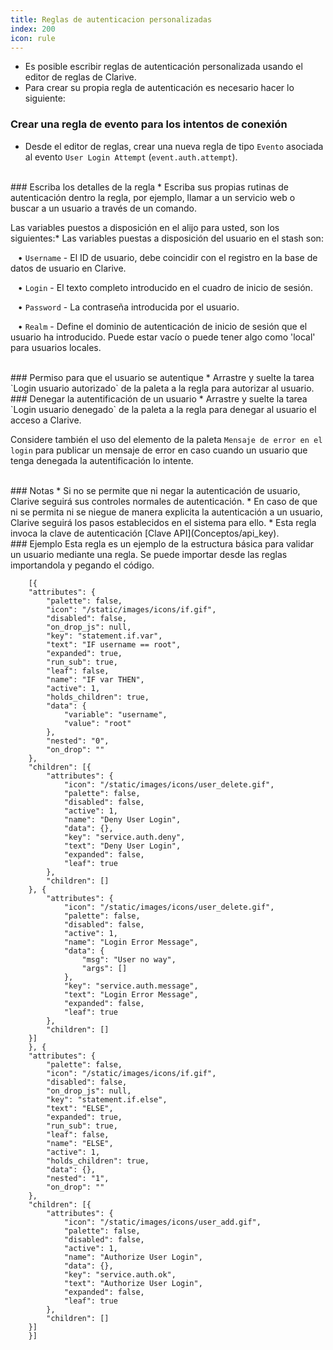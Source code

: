 ```yaml
---
title: Reglas de autenticacion personalizadas
index: 200
icon: rule
---
```

* Es posible escribir reglas de autenticación personalizada usando el editor de reglas de Clarive.
* Para crear su propia regla de autenticación es necesario hacer lo siguiente:

### Crear una regla de evento para los intentos de conexión
* Desde el editor de reglas, crear una nueva regla de tipo `Evento` asociada al evento `User Login Attempt`
(`event.auth.attempt`).


<br />
### Escriba los detalles de la regla
* Escriba sus propias rutinas de autenticación dentro la regla, por ejemplo, llamar a un servicio web o buscar a un usuario a través de un comando.

Las variables puestos a disposición en el alijo para usted, son los siguientes:* Las variables puestas a disposición del usuario en el stash son: <br />

&nbsp; &nbsp;• `Username` - El ID de usuario, debe coincidir con el registro en la base de datos de usuario en Clarive. <br />

&nbsp; &nbsp;• `Login` - El texto completo introducido en el cuadro de inicio de sesión. <br />

&nbsp; &nbsp;• `Password` - La contraseña introducida por el usuario. <br />

&nbsp; &nbsp;• `Realm` - Define el dominio de autenticación de inicio de sesión que el usuario ha introducido. Puede estar vacío o puede tener algo como 'local' para usuarios locales.

<br />
### Permiso para que el usuario se autentique
* Arrastre y suelte la tarea `Login usuario autorizado` de la paleta a la regla para autorizar al usuario.

<br />
### Denegar la autentificación de un usuario
* Arrastre y suelte la tarea `Login usuario denegado` de la paleta a la regla para denegar al usuario el acceso a Clarive.


Considere también el uso del elemento de la paleta `Mensaje de error en el login` para publicar un mensaje de error en caso cuando un usuario que tenga denegada la autentificación lo intente.

<br />
### Notas
* Si no se permite que ni negar la autenticación de usuario, Clarive seguirá sus controles normales de autenticación.
* En caso de que ni se permita ni se niegue de manera explicita la autenticación a un usuario, Clarive seguirá los pasos establecidos en el sistema para ello.
* Esta regla invoca la clave de autenticación [Clave API](Conceptos/api_key).

<br />
### Ejemplo
Esta regla es un ejemplo de la estructura básica para validar un usuario mediante una regla. Se puede importar desde las reglas importandola y pegando el código.
            
        [{
        "attributes": {
            "palette": false,
            "icon": "/static/images/icons/if.gif",
            "disabled": false,
            "on_drop_js": null,
            "key": "statement.if.var",
            "text": "IF username == root",
            "expanded": true,
            "run_sub": true,
            "leaf": false,
            "name": "IF var THEN",
            "active": 1,
            "holds_children": true,
            "data": {
                "variable": "username",
                "value": "root"
            },
            "nested": "0",
            "on_drop": ""
        },
        "children": [{
            "attributes": {
                "icon": "/static/images/icons/user_delete.gif",
                "palette": false,
                "disabled": false,
                "active": 1,
                "name": "Deny User Login",
                "data": {},
                "key": "service.auth.deny",
                "text": "Deny User Login",
                "expanded": false,
                "leaf": true
            },
            "children": []
        }, {
            "attributes": {
                "icon": "/static/images/icons/user_delete.gif",
                "palette": false,
                "disabled": false,
                "active": 1,
                "name": "Login Error Message",
                "data": {
                    "msg": "User no way",
                    "args": []
                },
                "key": "service.auth.message",
                "text": "Login Error Message",
                "expanded": false,
                "leaf": true
            },
            "children": []
        }]
        }, {
        "attributes": {
            "palette": false,
            "icon": "/static/images/icons/if.gif",
            "disabled": false,
            "on_drop_js": null,
            "key": "statement.if.else",
            "text": "ELSE",
            "expanded": true,
            "run_sub": true,
            "leaf": false,
            "name": "ELSE",
            "active": 1,
            "holds_children": true,
            "data": {},
            "nested": "1",
            "on_drop": ""
        },
        "children": [{
            "attributes": {
                "icon": "/static/images/icons/user_add.gif",
                "palette": false,
                "disabled": false,
                "active": 1,
                "name": "Authorize User Login",
                "data": {},
                "key": "service.auth.ok",
                "text": "Authorize User Login",
                "expanded": false,
                "leaf": true
            },
            "children": []
        }]
        }]



    

